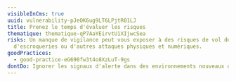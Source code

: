 ```yaml
---
visibleInCms: true
uuid: vulnerability-pJeOK6ug9LT6LPjtR01LJ
title: Prenez le temps d'évaluer les risques
thematique: thematique-qP7AaYEirvtU1XIjwcSea
risks: Un manque de vigilance peut vous exposer à des risques de vol de données,
  d'escroqueries ou d'autres attaques physiques et numériques.
goodPractices:
  - good-practice-eG690fw3t4o8XzLuT-9gs
dontDo: Ignorer les signaux d'alerte dans des environnements nouveaux ou inconnus.
---
```

